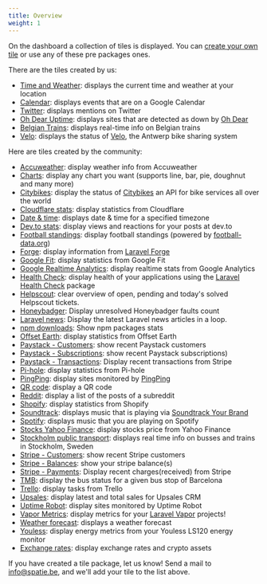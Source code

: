 ```yaml
---
title: Overview
weight: 1
---
```


On the dashboard a collection of tiles is displayed. You can [create your own tile](/docs/laravel-dashboard/v3/adding-tiles/creating-your-own-tile) or use any of these pre packages ones.

There are the tiles created by us:

- [Time and Weather](/docs/laravel-dashboard/v3/adding-tiles/time-weather): displays the current time and weather at your location
- [Calendar](/docs/laravel-dashboard/v3/adding-tiles/google-calendar): displays events that are on a Google Calendar
- [Twitter](/docs/laravel-dashboard/v3/adding-tiles/twitter-tile): displays mentions on Twitter
- [Oh Dear Uptime](/docs/laravel-dashboard/v3/adding-tiles/oh-dear-uptime): displays sites that are detected as down by [Oh Dear](https://ohdear.app)
- [Belgian Trains](/docs/laravel-dashboard/v3/adding-tiles/belgian-trains): displays real-time info on Belgian trains
- [Velo](/docs/laravel-dashboard/v3/adding-tiles/velo): displays the status of [Velo](https://www.velo-antwerpen.be/en), the Antwerp bike sharing system

Here are tiles created by the community:

- [Accuweather](https://github.com/marcusmyers/laravel-dashboard-accuweather-tile): display weather info from Accuweather
- [Charts](https://github.com/fidum/laravel-dashboard-chart-tile): display any chart you want (supports line, bar, pie, doughnut and many more)
- [Citybikes](https://github.com/Astrotomic/laravel-dashboard-citybikes-tile): display the status of [Citybikes](https://citybik.es) an API for bike services all over the world
- [Cloudflare stats](https://github.com/owenvoke/laravel-dashboard-cloudflare-stats-tile): display statistics from Cloudflare
- [Date & time](https://github.com/solitweb/laravel-dashboard-date-time-tile): displays date & time for a specified timezone
- [Dev.to stats](https://github.com/Hi-Folks/laravel-dashboard-devto-tile): display views and reactions for your posts at dev.to
- [Football standings](https://github.com/kayschima/laravel-dashboard-footballdata-standings-tile): display football standings (powered by [football-data.org](https://football-data.org))
- [Forge](https://github.com/aglipanci/laravel-dashboard-forge-tile): display information from [Laravel Forge](https://forge.laravel.com)
- [Google Fit](https://github.com/owenvoke/laravel-dashboard-google-fit-tile): display statistics from Google Fit
- [Google Realtime Analytics](https://github.com/ingoldsby/laravel-dashboard-google-analytics-realtime-tile): display realtime stats from Google Analytics
- [Health Check](https://github.com/tylerwoonton/laravel-dashboard-health-check-tile): display health of your applications using the [Laravel Health Check](https://github.com/ukfast/laravel-health-check) package
- [Helpscout](https://github.com/creacoon/laravel-dashboard-helpscout-tile): clear overview of open, pending and today's solved Helpscout tickets.
- [Honeybadger](https://github.com/DevLabor/laravel-dashboard-honeybadger-tile): Display unresolved Honeybadger faults count
- [Laravel news](https://github.com/dietercoopman/laravel-dashboard-laravelnews-tile): Display the latest Laravel news articles in a loop.
- [npm downloads](https://github.com/skydiver/laravel-dashboard-npm): Show npm packages stats
- [Offset Earth](https://github.com/owenvoke/laravel-dashboard-offset-earth-tile): display statistics from Offset Earth
- [Paystack - Customers](https://github.com/digikraaft/laravel-dashboard-paystack-customers-tile): show recent Paystack customers
- [Paystack - Subscriptions](https://github.com/digikraaft/laravel-dashboard-paystack-subscriptions-tile): show recent Paystack subscriptions)
- [Paystack - Transactions](https://github.com/digikraaft/laravel-dashboard-paystack-transactions-tile): Display recent transactions from Stripe
- [Pi-hole](https://github.com/owenvoke/laravel-dashboard-pihole-tile): display statistics from Pi-hole
- [PingPing](https://github.com/Astrotomic/laravel-dashboard-pingping-tile): display sites monitored by [PingPing](https://pingping.io)
- [QR code](https://github.com/solitweb/laravel-dashboard-qr-code-tile): display a QR code
- [Reddit](https://github.com/jeop10/laravel-dashboard-reddit-tile): display a list of the posts of a subreddit
- [Shopify](https://github.com/ingoldsby/laravel-dashboard-shopify-tile): display statistics from Shopify
- [Soundtrack](https://github.com/solitweb/laravel-dashboard-soundtrack-tile): displays music that is playing via [Soundtrack Your Brand](https://www.soundtrackyourbrand.com/)
- [Spotify](https://github.com/ashbakernz/laravel-dashboard-spotify-tile): displays music that you are playing on Spotify 
- [Stocks Yahoo Finance](https://github.com/vitorhugoro1/laravel-dashboard-stocks-tile): display stocks price from Yahoo Finance
- [Stockholm public transport](https://github.com/robbens/laravel-dashboard-sl): displays real time info on busses and trains in Stockholm, Sweden
- [Stripe - Customers](https://github.com/digikraaft/laravel-dashboard-stripe-customers-tile): show recent Stripe customers
- [Stripe - Balances](https://github.com/digikraaft/laravel-dashboard-stripe-balances-tile): show your stripe balance(s)
- [Stripe - Payments](https://github.com/digikraaft/laravel-dashboard-stripe-payments-tile): Display recent charges(received) from Stripe
- [TMB](https://github.com/dustycodecorp/laravel-dashboard-tmb-tile): display the bus status for a given bus stop of Barcelona
- [Trello](https://github.com/tkaratug/laravel-dashboard-trello-tile): display tasks from Trello
- [Upsales](https://github.com/robbens/laravel-dashboard-upsales): display latest and total sales for Upsales CRM
- [Uptime Robot](https://github.com/VineVax/laravel-dashboard-uptime-robot-tile): display sites monitored by Uptime Robot
- [Vapor Metrics](https://github.com/fidum/laravel-dashboard-vapor-metrics-tile): display metrics for your [Laravel Vapor](https://vapor.laravel.com) projects!
- [Weather forecast](https://github.com/solitweb/laravel-dashboard-weather-forecast-tile): displays a weather forecast
- [Youless](https://github.com/Xibel/laravel-dashboard-youless-tile): display energy metrics from your Youless LS120 energy monitor
- [Exchange rates](https://github.com/VictorAvelar/laravel-dashboard-exchange-rates-tile): display exchange rates and crypto assets

If you have created a tile package, let us know! Send a mail to info@spatie.be, and we'll add your tile to the list above.
